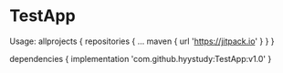# TestApp
Usage:
  allprojects {
		repositories {
			...
			maven { url 'https://jitpack.io' }
		}
	}
  
  dependencies {
	        implementation 'com.github.hyystudy:TestApp:v1.0'
	}
